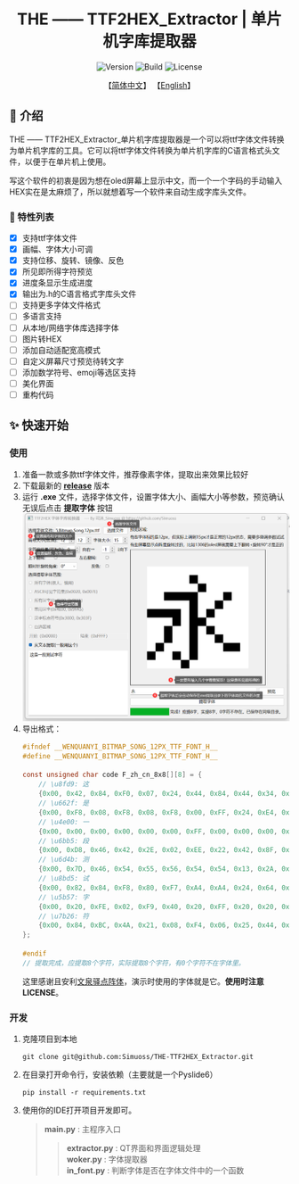 <div align= "center">
    <h1> THE —— TTF2HEX_Extractor | 单片机字库提取器 </h1>
</div>

<div align= "center">  
    <img src="https://img.shields.io/badge/Version-0.1.0-blue.svg" alt="Version">
    <img src="https://img.shields.io/badge/Build-Passing-green.svg" alt="Build">
    <img src="https://img.shields.io/badge/License-GPLv3-blue.svg" alt="License">

【[简体中文](./README_zh.md)】         【[English](./README.md)】  
</div>  

## 📖 介绍

THE —— TTF2HEX_Extractor_单片机字库提取器是一个可以将ttf字体文件转换为单片机字库的工具。它可以将ttf字体文件转换为单片机字库的C语言格式头文件，以便于在单片机上使用。

写这个软件的初衷是因为想在oled屏幕上显示中文，而一个一个字码的手动输入HEX实在是太麻烦了，所以就想着写一个软件来自动生成字库头文件。

### 🧰 特性列表

- [x] 支持ttf字体文件  
- [x] 画幅、字体大小可调
- [x] 支持位移、旋转、镜像、反色
- [x] 所见即所得字符预览
- [x] 进度条显示生成进度
- [x] 输出为.h的C语言格式字库头文件
- [ ] 支持更多字体文件格式  
- [ ] 多语言支持
- [ ] 从本地/网络字体库选择字体  
- [ ] 图片转HEX  
- [ ] 添加自动适配宽高模式
- [ ] 自定义屏幕尺寸预览待转文字  
- [ ] 添加数学符号、emoji等选区支持  
- [ ] 美化界面  
- [ ] 重构代码 

## ✨ 快速开始

### 使用
1. 准备一款或多款ttf字体文件，推荐像素字体，提取出来效果比较好
2. 下载最新的 **[release](https://github.com/Simuoss/THE-TTF2HEX_Extractor/releases)** 版本
3. 运行 **.exe** 文件，选择字体文件，设置字体大小、画幅大小等参数，预览确认无误后点击 **提取字体** 按钮
   ![img](./readme/使用方法.png)
4. 导出格式：
    ```c
    #ifndef __WENQUANYI_BITMAP_SONG_12PX_TTF_FONT_H__
    #define __WENQUANYI_BITMAP_SONG_12PX_TTF_FONT_H__

    const unsigned char code F_zh_cn_8x8[][8] = {
        // \u8fd9: 这
        {0x00, 0x42, 0x84, 0xF0, 0x07, 0x24, 0x44, 0x84, 0x44, 0x34, 0x0A, 0xF1, },
        // \u662f: 是
        {0x00, 0xF8, 0x08, 0xF8, 0x08, 0xF8, 0x00, 0xFF, 0x24, 0xE4, 0x2A, 0xF1, },
        // \u4e00: 一
        {0x00, 0x00, 0x00, 0x00, 0x00, 0x00, 0xFF, 0x00, 0x00, 0x00, 0x00, 0x00, },
        // \u6bb5: 段
        {0x00, 0xD8, 0x46, 0x42, 0x2E, 0x02, 0xEE, 0x22, 0x42, 0x8F, 0x42, 0x32, },
        // \u6d4b: 测
        {0x00, 0x7D, 0x46, 0x54, 0x55, 0x56, 0x54, 0x54, 0x13, 0x2A, 0x46, 0x02, },
        // \u8bd5: 试
        {0x00, 0x82, 0x84, 0xF8, 0x80, 0xF7, 0xA4, 0xA4, 0x24, 0x64, 0x1C, 0x04, },
        // \u5b57: 字
        {0x00, 0x20, 0xFE, 0x02, 0xF9, 0x40, 0x20, 0xFF, 0x20, 0x20, 0x20, 0x38, },
        // \u7b26: 符
        {0x00, 0x84, 0xBC, 0x4A, 0x21, 0x08, 0xF4, 0x06, 0x25, 0x44, 0x04, 0x84, },
    };

    #endif
    // 提取完成，应提取8个字符，实际提取8个字符，有0个字符不在字体里。
    ```
    这里感谢且安利[文泉驿点阵体](https://github.com/AmusementClub/WenQuanYi-Bitmap-Song-TTF)，演示时使用的字体就是它。**使用时注意LICENSE**。

### 开发
1. 克隆项目到本地
    ```shell
    git clone git@github.com:Simuoss/THE-TTF2HEX_Extractor.git
    ```
2. 在目录打开命令行，安装依赖（主要就是一个Pyslide6）
    ```shell
    pip install -r requirements.txt
    ```
3. 使用你的IDE打开项目开发即可。
    > **main.py** : 主程序入口  
    >> **extractor.py** : QT界面和界面逻辑处理  
    >> **woker.py** : 字体提取器  
    >> **in_font.py** : 判断字体是否在字体文件中的一个函数  
 